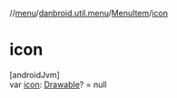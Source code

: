 //[menu](../../../index.md)/[danbroid.util.menu](../index.md)/[MenuItem](index.md)/[icon](icon.md)

# icon

[androidJvm]\
var [icon](icon.md): [Drawable](https://developer.android.com/reference/kotlin/android/graphics/drawable/Drawable.html)? = null
